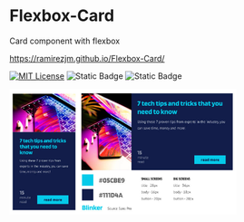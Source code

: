 # Flexbox-Card
Card component with flexbox

https://ramirezjm.github.io/Flexbox-Card/

[![MIT License](https://img.shields.io/badge/License-MIT-green.svg)](https://choosealicense.com/licenses/mit/)
![Static Badge](https://img.shields.io/badge/HTML5-%23f06529)
![Static Badge](https://img.shields.io/badge/CSS3-%232965f1)

<div>
    <img src="./assets/images/view.jpg" width="400"img> 
</div>
